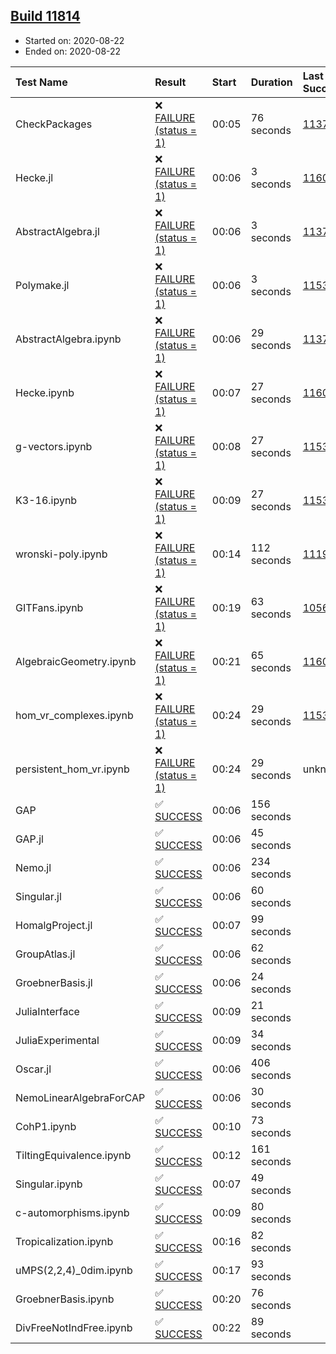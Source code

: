 ## [Build 11814](https://oscarci.mathematik.uni-kl.de/job/oscar/11814/)

* Started on: 2020-08-22
* Ended on: 2020-08-22

| Test Name    | Result | Start | Duration | Last Success | First Failure |
|:-------------|:-------|:------|:---------|:-------------|:--------------|
| CheckPackages | ❌ [FAILURE (status = 1)](https://oscarci.mathematik.uni-kl.de/job/oscar/11814/artifact/logs/build-11814/CheckPackages.log) | 00:05 | 76 seconds | [11376](https://oscarci.mathematik.uni-kl.de/job/oscar/11376/) | [11377](https://oscarci.mathematik.uni-kl.de/job/oscar/11377/) |
| Hecke.jl | ❌ [FAILURE (status = 1)](https://oscarci.mathematik.uni-kl.de/job/oscar/11814/artifact/logs/build-11814/Hecke.jl.log) | 00:06 | 3 seconds | [11602](https://oscarci.mathematik.uni-kl.de/job/oscar/11602/) | [11603](https://oscarci.mathematik.uni-kl.de/job/oscar/11603/) |
| AbstractAlgebra.jl | ❌ [FAILURE (status = 1)](https://oscarci.mathematik.uni-kl.de/job/oscar/11814/artifact/logs/build-11814/AbstractAlgebra.jl.log) | 00:06 | 3 seconds | [11376](https://oscarci.mathematik.uni-kl.de/job/oscar/11376/) | [11377](https://oscarci.mathematik.uni-kl.de/job/oscar/11377/) |
| Polymake.jl | ❌ [FAILURE (status = 1)](https://oscarci.mathematik.uni-kl.de/job/oscar/11814/artifact/logs/build-11814/Polymake.jl.log) | 00:06 | 3 seconds | [11532](https://oscarci.mathematik.uni-kl.de/job/oscar/11532/) | [11533](https://oscarci.mathematik.uni-kl.de/job/oscar/11533/) |
| AbstractAlgebra.ipynb | ❌ [FAILURE (status = 1)](https://oscarci.mathematik.uni-kl.de/job/oscar/11814/artifact/logs/build-11814/AbstractAlgebra.ipynb.log) | 00:06 | 29 seconds | [11376](https://oscarci.mathematik.uni-kl.de/job/oscar/11376/) | [11377](https://oscarci.mathematik.uni-kl.de/job/oscar/11377/) |
| Hecke.ipynb | ❌ [FAILURE (status = 1)](https://oscarci.mathematik.uni-kl.de/job/oscar/11814/artifact/logs/build-11814/Hecke.ipynb.log) | 00:07 | 27 seconds | [11602](https://oscarci.mathematik.uni-kl.de/job/oscar/11602/) | [11603](https://oscarci.mathematik.uni-kl.de/job/oscar/11603/) |
| g-vectors.ipynb | ❌ [FAILURE (status = 1)](https://oscarci.mathematik.uni-kl.de/job/oscar/11814/artifact/logs/build-11814/g-vectors.ipynb.log) | 00:08 | 27 seconds | [11532](https://oscarci.mathematik.uni-kl.de/job/oscar/11532/) | [11533](https://oscarci.mathematik.uni-kl.de/job/oscar/11533/) |
| K3-16.ipynb | ❌ [FAILURE (status = 1)](https://oscarci.mathematik.uni-kl.de/job/oscar/11814/artifact/logs/build-11814/K3-16.ipynb.log) | 00:09 | 27 seconds | [11532](https://oscarci.mathematik.uni-kl.de/job/oscar/11532/) | [11533](https://oscarci.mathematik.uni-kl.de/job/oscar/11533/) |
| wronski-poly.ipynb | ❌ [FAILURE (status = 1)](https://oscarci.mathematik.uni-kl.de/job/oscar/11814/artifact/logs/build-11814/wronski-poly.ipynb.log) | 00:14 | 112 seconds | [11192](https://oscarci.mathematik.uni-kl.de/job/oscar/11192/) | [11193](https://oscarci.mathematik.uni-kl.de/job/oscar/11193/) |
| GITFans.ipynb | ❌ [FAILURE (status = 1)](https://oscarci.mathematik.uni-kl.de/job/oscar/11814/artifact/logs/build-11814/GITFans.ipynb.log) | 00:19 | 63 seconds | [10566](https://oscarci.mathematik.uni-kl.de/job/oscar/10566/) | [10567](https://oscarci.mathematik.uni-kl.de/job/oscar/10567/) |
| AlgebraicGeometry.ipynb | ❌ [FAILURE (status = 1)](https://oscarci.mathematik.uni-kl.de/job/oscar/11814/artifact/logs/build-11814/AlgebraicGeometry.ipynb.log) | 00:21 | 65 seconds | [11602](https://oscarci.mathematik.uni-kl.de/job/oscar/11602/) | [11603](https://oscarci.mathematik.uni-kl.de/job/oscar/11603/) |
| hom_vr_complexes.ipynb | ❌ [FAILURE (status = 1)](https://oscarci.mathematik.uni-kl.de/job/oscar/11814/artifact/logs/build-11814/hom_vr_complexes.ipynb.log) | 00:24 | 29 seconds | [11532](https://oscarci.mathematik.uni-kl.de/job/oscar/11532/) | [11533](https://oscarci.mathematik.uni-kl.de/job/oscar/11533/) |
| persistent_hom_vr.ipynb | ❌ [FAILURE (status = 1)](https://oscarci.mathematik.uni-kl.de/job/oscar/11814/artifact/logs/build-11814/persistent_hom_vr.ipynb.log) | 00:24 | 29 seconds | unknown | unknown |
| GAP | ✅ [SUCCESS](https://oscarci.mathematik.uni-kl.de/job/oscar/11814/artifact/logs/build-11814/GAP.log) | 00:06 | 156 seconds |  |  |
| GAP.jl | ✅ [SUCCESS](https://oscarci.mathematik.uni-kl.de/job/oscar/11814/artifact/logs/build-11814/GAP.jl.log) | 00:06 | 45 seconds |  |  |
| Nemo.jl | ✅ [SUCCESS](https://oscarci.mathematik.uni-kl.de/job/oscar/11814/artifact/logs/build-11814/Nemo.jl.log) | 00:06 | 234 seconds |  |  |
| Singular.jl | ✅ [SUCCESS](https://oscarci.mathematik.uni-kl.de/job/oscar/11814/artifact/logs/build-11814/Singular.jl.log) | 00:06 | 60 seconds |  |  |
| HomalgProject.jl | ✅ [SUCCESS](https://oscarci.mathematik.uni-kl.de/job/oscar/11814/artifact/logs/build-11814/HomalgProject.jl.log) | 00:07 | 99 seconds |  |  |
| GroupAtlas.jl | ✅ [SUCCESS](https://oscarci.mathematik.uni-kl.de/job/oscar/11814/artifact/logs/build-11814/GroupAtlas.jl.log) | 00:06 | 62 seconds |  |  |
| GroebnerBasis.jl | ✅ [SUCCESS](https://oscarci.mathematik.uni-kl.de/job/oscar/11814/artifact/logs/build-11814/GroebnerBasis.jl.log) | 00:06 | 24 seconds |  |  |
| JuliaInterface | ✅ [SUCCESS](https://oscarci.mathematik.uni-kl.de/job/oscar/11814/artifact/logs/build-11814/JuliaInterface.log) | 00:09 | 21 seconds |  |  |
| JuliaExperimental | ✅ [SUCCESS](https://oscarci.mathematik.uni-kl.de/job/oscar/11814/artifact/logs/build-11814/JuliaExperimental.log) | 00:09 | 34 seconds |  |  |
| Oscar.jl | ✅ [SUCCESS](https://oscarci.mathematik.uni-kl.de/job/oscar/11814/artifact/logs/build-11814/Oscar.jl.log) | 00:06 | 406 seconds |  |  |
| NemoLinearAlgebraForCAP | ✅ [SUCCESS](https://oscarci.mathematik.uni-kl.de/job/oscar/11814/artifact/logs/build-11814/NemoLinearAlgebraForCAP.log) | 00:06 | 30 seconds |  |  |
| CohP1.ipynb | ✅ [SUCCESS](https://oscarci.mathematik.uni-kl.de/job/oscar/11814/artifact/logs/build-11814/CohP1.ipynb.log) | 00:10 | 73 seconds |  |  |
| TiltingEquivalence.ipynb | ✅ [SUCCESS](https://oscarci.mathematik.uni-kl.de/job/oscar/11814/artifact/logs/build-11814/TiltingEquivalence.ipynb.log) | 00:12 | 161 seconds |  |  |
| Singular.ipynb | ✅ [SUCCESS](https://oscarci.mathematik.uni-kl.de/job/oscar/11814/artifact/logs/build-11814/Singular.ipynb.log) | 00:07 | 49 seconds |  |  |
| c-automorphisms.ipynb | ✅ [SUCCESS](https://oscarci.mathematik.uni-kl.de/job/oscar/11814/artifact/logs/build-11814/c-automorphisms.ipynb.log) | 00:09 | 80 seconds |  |  |
| Tropicalization.ipynb | ✅ [SUCCESS](https://oscarci.mathematik.uni-kl.de/job/oscar/11814/artifact/logs/build-11814/Tropicalization.ipynb.log) | 00:16 | 82 seconds |  |  |
| uMPS(2,2,4)_0dim.ipynb | ✅ [SUCCESS](https://oscarci.mathematik.uni-kl.de/job/oscar/11814/artifact/logs/build-11814/uMPS-2-2-4-_0dim.ipynb.log) | 00:17 | 93 seconds |  |  |
| GroebnerBasis.ipynb | ✅ [SUCCESS](https://oscarci.mathematik.uni-kl.de/job/oscar/11814/artifact/logs/build-11814/GroebnerBasis.ipynb.log) | 00:20 | 76 seconds |  |  |
| DivFreeNotIndFree.ipynb | ✅ [SUCCESS](https://oscarci.mathematik.uni-kl.de/job/oscar/11814/artifact/logs/build-11814/DivFreeNotIndFree.ipynb.log) | 00:22 | 89 seconds |  |  |
